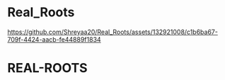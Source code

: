 ﻿# Real_Roots


https://github.com/Shreyaa20/Real_Roots/assets/132921008/c1b6ba67-709f-4424-aacb-fe44889f1834




# REAL-ROOTS
